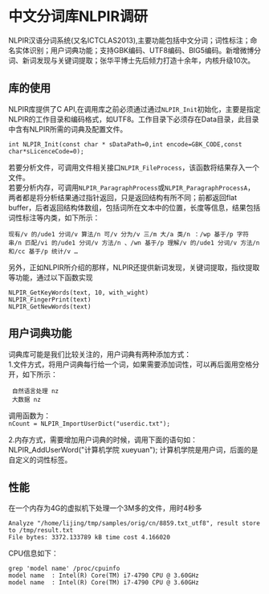 <meta http-equiv="Content-Type" content="text/html; charset=utf-8" />

中文分词库NLPIR调研
===============

NLPIR汉语分词系统(又名ICTCLAS2013),主要功能包括中文分词；词性标注；命名实体识别；用户词典功能；支持GBK编码、UTF8编码、BIG5编码。新增微博分词、新词发现与关键词提取；张华平博士先后倾力打造十余年，内核升级10次。

库的使用
------
NLPIR库提供了C API,在调用库之前必须通过通过`NLPIR_Init`初始化，主要是指定NLPIR的工作目录和编码格式，如UTF8。工作目录下必须存在Data目录，此目录中含有NLPIR所需的词典及配置文件。<br/>

    int NLPIR_Init(const char * sDataPath=0,int encode=GBK_CODE,const char*sLicenceCode=0);

若要分析文件，可调用文件相关接口`NLPIR_FileProcess`，该函数将结果存入一个文件。<br/>
若要分析内存，可调用`NLPIR_ParagraphProcess`或`NLPIR_ParagraphProcessA`，两者都是将分析结果通过指针返回，只是返回结构有所不同；前都返回flat buffer，后者返回结构体数组，包括词所在文本中的位置，长度等信息，结果包括词性标注等内类，如下所示：<br/>

```
现有/v 的/ude1 分词/v 算法/n 可/v 分为/v 三/m 大/a 类/n ：/wp 基于/p 字符串/n 匹配/vi 的/ude1 分词/v 方法/n 、/wn 基于/p 理解/v 的/ude1 分词/v 方法/n 和/cc 基于/p 统计/v …
```

另外，正如NLPIR所介绍的那样，NLPIR还提供新词发现，关键词提取，指纹提取等功能，通过以下函数实现

    NLPIR_GetKeyWords(text, 10, with_wight)
    NLPIR_FingerPrint(text)
    NLPIR_GetNewWords(text)



用户词典功能
------

词典库可能是我们比较关注的，用户词典有两种添加方式：</br>
1.文件方式，将用户词典每行给一个词，如果需要添加词性，可以再后面用空格分开，如下所示：

     自然语言处理 nz
     大数据 nz

调用函数为：</br>
`nCount = NLPIR_ImportUserDict("userdic.txt");`

2.内存方式，需要增加用户词典的时候，调用下面的语句如：<br/>
    NLPIR_AddUserWord("计算机学院  xueyuan");
计算机学院是用户词，后面的是自定义的词性标签。

性能
--

在一个内存为4G的虚拟机下处理一个3M多的文件，用时4秒多

    Analyze "/home/lijing/tmp/samples/orig/cn/8859.txt_utf8", result store to /tmp/result.txt
    File bytes: 3372.133789 kB time cost 4.166020

CPU信息如下：

    grep 'model name' /proc/cpuinfo
    model name	: Intel(R) Core(TM) i7-4790 CPU @ 3.60GHz
    model name	: Intel(R) Core(TM) i7-4790 CPU @ 3.60GHz
